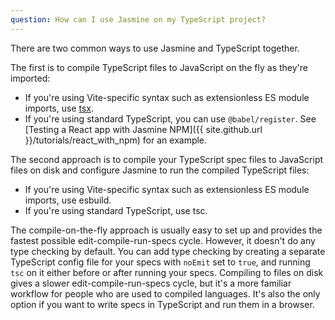 ```yaml
---
question: How can I use Jasmine on my TypeScript project?
---
```


There are two common ways to use Jasmine and TypeScript together. 

The first is to compile TypeScript files to JavaScript on the fly as they're
imported:

* If you're using Vite-specific syntax such as extensionless ES module imports,
  use [tsx](https://www.npmjs.com/package/tsx).
* If you're using standard TypeScript, you can use `@babel/register`. See
  [Testing a React app with Jasmine NPM]({{ site.github.url }}/tutorials/react_with_npm) for an
  example. 

The second approach is to compile your TypeScript spec files to JavaScript files
on disk and configure Jasmine to run the compiled TypeScript files:

* If you're using Vite-specific syntax such as extensionless ES module imports,
  use esbuild.
* If you're using standard TypeScript, use tsc.


The compile-on-the-fly approach is usually easy to set up and provides the
fastest possible edit-compile-run-specs cycle. However, it doesn't do any type
checking by default. You can add type checking by creating a separate TypeScript 
config file for your specs with `noEmit` set to `true`, and running `tsc` on it
either before or after running your specs. Compiling to files on disk gives a
slower edit-compile-run-specs cycle, but it's a more familiar workflow for
people who are used to compiled languages. It's also the only option if you want
to write specs in TypeScript and run them in a browser.
